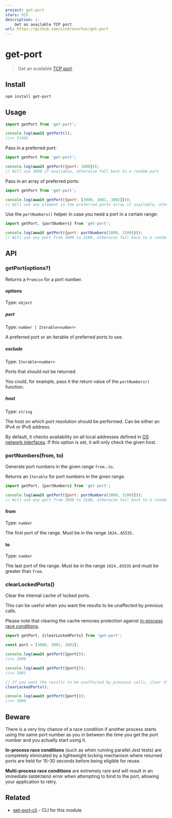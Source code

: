 ```yaml
---
project: get-port
stars: 915
description: |-
    Get an available TCP port
url: https://github.com/sindresorhus/get-port
---
```


# get-port

> Get an available [TCP port](https://en.wikipedia.org/wiki/Port_(computer_networking)).

## Install

```sh
npm install get-port
```

## Usage

```js
import getPort from 'get-port';

console.log(await getPort());
//=> 51402
```

Pass in a preferred port:

```js
import getPort from 'get-port';

console.log(await getPort({port: 3000}));
// Will use 3000 if available, otherwise fall back to a random port
```

Pass in an array of preferred ports:

```js
import getPort from 'get-port';

console.log(await getPort({port: [3000, 3001, 3002]}));
// Will use any element in the preferred ports array if available, otherwise fall back to a random port
```

Use the `portNumbers()` helper in case you need a port in a certain range:

```js
import getPort, {portNumbers} from 'get-port';

console.log(await getPort({port: portNumbers(3000, 3100)}));
// Will use any port from 3000 to 3100, otherwise fall back to a random port
```

## API

### getPort(options?)

Returns a `Promise` for a port number.

#### options

Type: `object`

##### port

Type: `number | Iterable<number>`

A preferred port or an iterable of preferred ports to use.

##### exclude

Type: `Iterable<number>`

Ports that should not be returned.

You could, for example, pass it the return value of the `portNumbers()` function.

##### host

Type: `string`

The host on which port resolution should be performed. Can be either an IPv4 or IPv6 address.

By default, it checks availability on all local addresses defined in [OS network interfaces](https://nodejs.org/api/os.html#os_os_networkinterfaces). If this option is set, it will only check the given host.

### portNumbers(from, to)

Generate port numbers in the given range `from`...`to`.

Returns an `Iterable` for port numbers in the given range.

```js
import getPort, {portNumbers} from 'get-port';

console.log(await getPort({port: portNumbers(3000, 3100)}));
// Will use any port from 3000 to 3100, otherwise fall back to a random port
```

#### from

Type: `number`

The first port of the range. Must be in the range `1024`...`65535`.

#### to

Type: `number`

The last port of the range. Must be in the range `1024`...`65535` and must be greater than `from`.

### clearLockedPorts()

Clear the internal cache of locked ports.

This can be useful when you want the results to be unaffected by previous calls.

Please note that clearing the cache removes protection against [in-process race conditions](#beware).

```js
import getPort, {clearLockedPorts} from 'get-port';

const port = [3000, 3001, 3002];

console.log(await getPort({port}));
//=> 3000

console.log(await getPort({port}));
//=> 3001

// If you want the results to be unaffected by previous calls, clear the cache.
clearLockedPorts();

console.log(await getPort({port}));
//=> 3000
```

## Beware

There is a very tiny chance of a race condition if another process starts using the same port number as you in between the time you get the port number and you actually start using it.

**In-process race conditions** (such as when running parallel Jest tests) are completely eliminated by a lightweight locking mechanism where returned ports are held for 15-30 seconds before being eligible for reuse.

**Multi-process race conditions** are extremely rare and will result in an immediate `EADDRINUSE` error when attempting to bind to the port, allowing your application to retry.

## Related

- [get-port-cli](https://github.com/sindresorhus/get-port-cli) - CLI for this module

